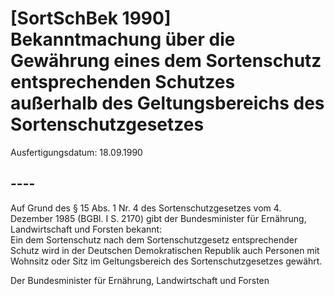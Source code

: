 # [SortSchBek 1990] Bekanntmachung über die Gewährung eines dem Sortenschutz entsprechenden Schutzes außerhalb des Geltungsbereichs des Sortenschutzgesetzes

Ausfertigungsdatum: 18.09.1990

 

## ----

Auf Grund des § 15 Abs. 1 Nr. 4 des Sortenschutzgesetzes vom 4. Dezember 1985 (BGBl. I S. 2170) gibt der Bundesminister für Ernährung, Landwirtschaft und Forsten bekannt:  
Ein dem Sortenschutz nach dem Sortenschutzgesetz entsprechender Schutz wird in der Deutschen Demokratischen Republik auch Personen mit Wohnsitz oder Sitz im Geltungsbereich des Sortenschutzgesetzes gewährt.  
  
Der Bundesminister für Ernährung, Landwirtschaft und Forsten
